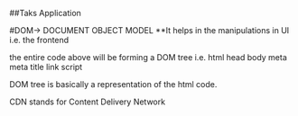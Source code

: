 ##Taks Application

#DOM-> DOCUMENT OBJECT MODEL
**It helps in the manipulations in UI i.e. the frontend

<!DOCTYPE html>
<html lang="en">
<head>
    <meta charset="UTF-8">
    <meta name="viewport" content="width=device-width, initial-scale=1.0">
    <title>Task Application</title>
    <link rel="stylesheet" href="styles1.css"/>
    <link rel="stylesheet" href="index1.js">
</head>
<body>
    <script src="index1.js"></script>
</body>
</html>

the entire code above will be forming a DOM tree i.e.
                                html
                head                                  body
    meta  meta  title link                            script

DOM tree is basically a representation of the html code.

CDN stands for Content Delivery Network
